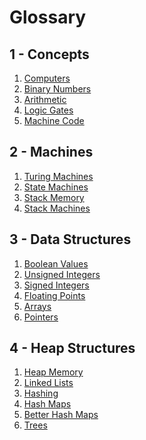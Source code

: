 # Glossary

## 1 - Concepts

1.  [Computers](#computers)
2.  [Binary Numbers](#binary-numbers)
3.  [Arithmetic](#arithmetic)
4.  [Logic Gates](#logic-gates)
5.  [Machine Code](#machine-code)

## 2 - Machines

1.  [Turing Machines](#turing-machines)
2.  [State Machines](#state-machines)
3.  [Stack Memory](#stack-memory)
4.  [Stack Machines](#stack-machines)

## 3 - Data Structures

1.  [Boolean Values]()
2.  [Unsigned Integers]()
3.  [Signed Integers]()
4.  [Floating Points]()
5.  [Arrays]()
6.  [Pointers]()

## 4 - Heap Structures

1.  [Heap Memory]()
2.  [Linked Lists]()
3.  [Hashing]()
4.  [Hash Maps]()
5.  [Better Hash Maps]()
6.  [Trees]()
